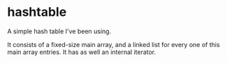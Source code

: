 # hashtable
A simple hash table I've been using.

It consists of a fixed-size main array, and a linked list for every one of this main array entries. It has as well an
internal iterator.
